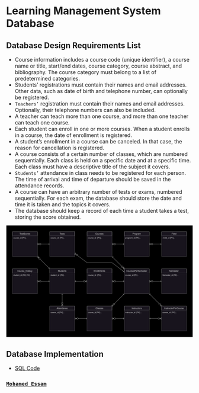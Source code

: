 # Learning Management System Database

## Database Design Requirements List 

- Course information includes a course code (unique identifier), a course name or title, start/end dates, course category, course abstract, and bibliography. The course category must belong to a list of predetermined categories.
- Students’ registrations must contain their names and email addresses. Other data, such as date of birth and telephone number, can optionally be registered.
- `Teachers’` registration must contain their names and email addresses. Optionally, their telephone numbers can also be included.
- A teacher can teach more than one course, and more than one teacher can teach one course.
- Each student can enroll in one or more courses. When a student enrolls in a course, the date of enrollment is registered.
- A student’s enrollment in a course can be canceled. In that case, the reason for cancellation is registered.
- A course consists of a certain number of classes, which are numbered sequentially. Each class is held on a specific date and at a specific time. Each class must have a descriptive title of the subject it covers.
- `Students’` attendance in class needs to be registered for each person. The time of arrival and time of departure should be saved in the attendance records.
- A course can have an arbitrary number of tests or exams, numbered sequentially. For each exam, the database should store the date and time it is taken and the topics it covers.
- The database should keep a record of each time a student takes a test, storing the score obtained.

![ER-D](./EntityRelationshipDiagram.svg)
## Database Implementation
- [SQL Code](./LMS.sql)

### [`Mohamed Essam`](https://github.com/m-essam-s)